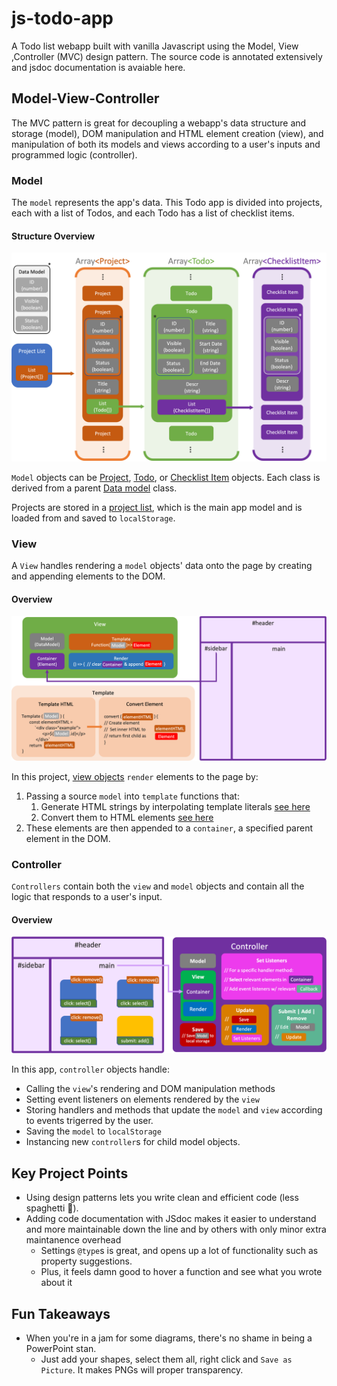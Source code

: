 # js-todo-app
A Todo list webapp built with vanilla Javascript using the Model, View ,Controller (MVC) design pattern. The source code is annotated extensively and jsdoc documentation is avaiable here.

## Model-View-Controller
The MVC pattern is great for decoupling a webapp's data structure and storage (model), DOM manipulation and HTML element creation (view), and manipulation of both its models and views according to a user's inputs and programmed logic (controller).

### Model
The `model` represents the app's data. This Todo app is divided into projects, each with a list of Todos, and each Todo has a list of checklist items. 

#### Structure Overview
![Model structure general overview](diagrams/model-structure.png)

`Model` objects can be [Project](out/Models.Project.html), [Todo](out/Models.Todo.html), or [Checklist Item](out/Models.ChecklistItem.html) objects. Each class is derived from a parent [Data model](out/Models.DataModel.html) class.

Projects are stored in a [project list](out/Models.ProjectList.html), which is the main app model and is loaded from and saved to `localStorage`.

### View
A `View` handles rendering a `model` objects' data onto the page by creating and appending elements to the DOM.

#### Overview
![Summary of View objects](diagrams/view-overview.png)

In this project, [view objects](out/Views-View.html) `render` elements to the page by: 
1. Passing a source `model` into `template` functions that:
   1.  Generate HTML strings by interpolating template literals [see here](out/templates_todo.js.html)
   2.   Convert them to HTML elements [see here](out/templates_index.js.html)
2. These elements are then appended to a `container`, a specified parent element in the DOM.

### Controller
`Controllers` contain both the `view` and `model` objects and contain all the logic that responds to a user's input.
#### Overview
![Controller Overview](diagrams/controller-overview.png)

In this app, `controller` objects handle:
- Calling the `view`'s rendering and DOM manipulation methods
- Setting event listeners on elements rendered by the `view`
- Storing handlers and methods that update the `model` and `view` according to  events trigerred by the user.
- Saving the `model` to `localStorage`
- Instancing new `controller`s for child model objects. 

## Key Project Points
- Using design patterns lets you write clean and efficient code (less spaghetti 🍝).
- Adding code documentation with JSdoc makes it easier to understand and more maintainable down the line and by others with only minor extra maintanence overhead 
  - Settings `@type`s is great, and opens up a lot of functionality such as property suggestions.
  - Plus, it feels damn good to hover a function and see what you wrote about it

## Fun Takeaways
- When you're in a jam for some diagrams, there's no shame in being a PowerPoint stan.
  -  Just add your shapes, select them all, right click and `Save as Picture`. It makes PNGs will proper transparency.
